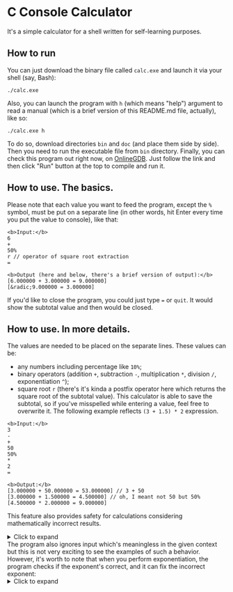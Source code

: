 # C Console Calculator
It's a simple calculator for a shell written for self-learning purposes.

## How to run
You can just download the binary file called ```calc.exe``` and launch it via your shell (say, Bash):
```
./calc.exe
```
Also, you can launch the program with ```h``` (which means "help") argument to read a manual (which is a brief version of this README.md file, actually), like so:
```
./calc.exe h
```
To do so, download directories ```bin``` and ```doc``` (and place them side by side). Then you need to run the executable file from ```bin``` directory.
Finally, you can check this program out right now, on [OnlineGDB](https://onlinegdb.com/rJKGU0PtG). Just follow the link and then click "Run" button at the top to compile and run it.

## How to use. The basics.
Please note that each value you want to feed the program, except the ```%``` symbol, must be put on a separate line (in other words, hit Enter every time you put the value to console), like that:
```
<b>Input:</b>
6
+
50%
r // operator of square root extraction
=
```
```
<b>Output (here and below, there's a brief version of output):</b>
[6.000000 + 3.000000 = 9.000000]
[&radic;9.000000 = 3.000000]
```
If you'd like to close the program, you could just type ```=``` or ```quit```. It would show the subtotal value and then would be closed.

## How to use. In more details.
The values are needed to be placed on the separate lines. These values can be: 
* any numbers including percentage like ```10%```;
* binary operators (addition ```+```, subtraction ```-```, multiplication ```*```, division ```/```, exponentiation ```^```);
* square root ```r``` (there's it's kinda a postfix operator here which returns the square root of the subtotal value).
This calculator is able to save the subtotal, so if you've misspelled while entering a value, feel free to overwrite it. The following example reflects ```(3 + 1.5) * 2``` expression.
```
<b>Input:</b>
3
-
+
50
50%
*
2
=
```
```
<b>Output:</b>
[3.000000 + 50.000000 = 53.000000] // 3 + 50
[3.000000 + 1.500000 = 4.500000] // oh, I meant not 50 but 50%
[4.500000 * 2.000000 = 9.000000]
```
This feature also provides safety for calculations considering mathematically incorrect results.

<details>
<summary>Click to expand</summary>
<pre>
<b>Input:</b>
10
/
0
2
=
</pre>
<pre>
<b>Output:</b>
[10.000000 / 0.000000] Invalid operation!
Subtotal is: 10.000000
Invalid input: "0". Input's been withdrawn. Please: 1) enter different number to finish this expression, or 2) enter operator to make different expression with subtotal shown above.
[10.000000 / 2.000000 = 5.000000]
</pre>
</details>
The program also ignores input which's meaningless in the given context but this is not very exciting to see the examples of such a behavior. However, it's worth to note that when you perform exponentiation, the program checks if the exponent's correct, and it can fix the incorrect exponent:
<details>
<summary>Click to expand</summary>
<pre>
<b>Input:</b>
3
^
-2.75
=
</pre>
<pre>
<b>Output:</b>
Please note that exponent's been converted into 2.
[3.000000 ^ 2 = 9.000000]
</pre>
</details>